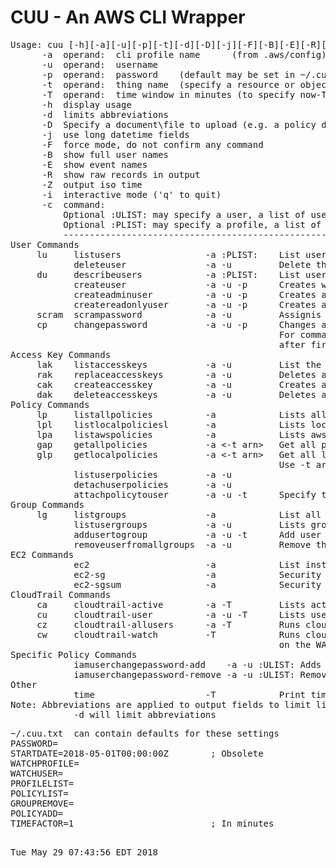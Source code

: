 # CUU - An AWS CLI Wrapper
<pre>
Usage: cuu [-h][-a][-u][-p][-t][-d][-D][-j][-F][-B][-E][-R][-Z][-i][-c]
      -a  operand:  cli profile name      (from .aws/config)
      -u  operand:  username
      -p  operand:  password    (default may be set in ~/.cuu.txt)
      -t  operand:  thing name  (specify a resource or object name)
      -T  operand:  time window in minutes (to specify now-T to now)
      -h  display usage
      -d  limits abbreviations
      -D  Specify a document\file to upload (e.g. a policy document)
      -j  use long datetime fields
      -F  force mode, do not confirm any command
      -B  show full user names
      -E  show event names
      -R  show raw records in output
      -Z  output iso time
      -i  interactive mode ('q' to quit)
      -c  command:
          Optional :ULIST: may specify a user, a list of users, or the special keyword ALLUSERS
          Optional :PLIST: may specify a profile, a list of profiles, or the special keyword ALLPROFILES
          ----------------------------------------------------------------------------------------------
User Commands
     lu     listusers                -a :PLIST:    List users" 
            deleteuser               -a -u         Delete the user
     du     describeusers            -a :PLIST:    List users and their attached groups and policies" 
            createuser               -a -u -p      Creates with no privledges
            createadminuser          -a -u -p      Creates a user with Administor Access
            createreadonlyuser       -a -u -p      Creates a user with Read Only
     scram  scrampassword            -a -u         Assignis the user an unknown (scrammed) password
     cp     changepassword           -a -u -p      Changes a user password
                                                   For commands above, User will change password
                                                   after first login.  Password may be set in ~/.cuu.txt
Access Key Commands
     lak    listaccesskeys           -a -u         List the users access keys
     rak    replaceaccesskeys        -a -u         Deletes all keys for user, Creates a single new key
     cak    createaccesskey          -a -u         Creates an access key for the user
     dak    deleteaccesskeys         -a -u         Deletes all the users access keys
Policy Commands
     lp     listallpolicies          -a            Lists all defined policies
     lpl    listlocalpoliciesl       -a            Lists local (user managed) policies
     lpa    listawspolicies          -a            Lists aws policies
     gap    getallpolicies           -a <-t arn>   Get all policy docs defined for this profile
     glp    getlocalpolicies         -a <-t arn>   Get all local policy docs defined for this profile
                                                   Use -t arn for a specific policy
            listuserpolicies         -a -u
            detachuserpolicies       -a -u
            attachpolicytouser       -a -u -t      Specify the policy arn (-t)
Group Commands
     lg     listgroups               -a            List all groups defined" 
            listusergroups           -a -u         Lists groups associated with user
            addusertogroup           -a -u -t      Add user to a group (-t)
            removeuserfromallgroups  -a -u         Remove the user from attach attached groups
EC2 Commands
            ec2                      -a            List instances and securitygroups
            ec2-sg                   -a            Security groups detail listing
            ec2-sgsum                -a            Security groups summary listing (incl. empty SGs)
CloudTrail Commands
     ca     cloudtrail-active        -a -T         Lists active users in time window
     cu     cloudtrail-user          -a -u -T      Lists user activity in time window
     cz     cloudtrail-allusers      -a -T         Runs cloudtrail-users for all users
     cw     cloudtrail-watch         -T            Runs cloudtrail-users for each profile in PROFILELIST
                                                   on the WATCHUSER in ~/.cuu.txt
Specific Policy Commands
            iamuserchangepassword-add    -a -u :ULIST: Adds Policy
            iamuserchangepassword-remove -a -u :ULIST: Removes Policy
Other
            time                     -T            Print time window
Note: Abbreviations are applied to output fields to limit line length
            -d will limit abbreviations
</pre>
<pre>
~/.cuu.txt  can contain defaults for these settings
PASSWORD=
STARTDATE=2018-05-01T00:00:00Z        ; Obsolete
WATCHPROFILE=
WATCHUSER=
PROFILELIST=
POLICYLIST=
GROUPREMOVE=
POLICYADD=
TIMEFACTOR=1                          ; In minutes
</pre>
<pre>
  
Tue May 29 07:43:56 EDT 2018
</pre>
